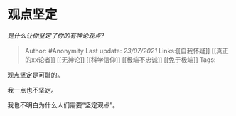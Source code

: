 # 观点坚定
*是什么让你坚定了你的有神论观点?*

> Author: #Anonymity
> Last update: *23/07/2021* 
> Links:[[自我怀疑]] [[真正的xx论者]] [[无神论]] [[科学信仰]] [[极端不忠诚]] [[免于极端]]
> Tags:    

 
观点坚定是可耻的。

我一点也不坚定。

我也不明白为什么人们需要“坚定观点”。



